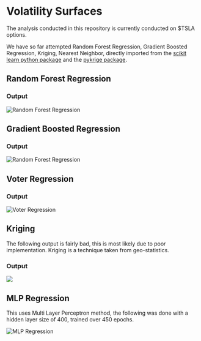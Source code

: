 # Volatility Surfaces

The analysis conducted in this repository is currently conducted on $TSLA options. 

We have so far attempted Random Forest Regression, Gradient Boosted Regression, Kriging, Nearest Neighbor, directly imported from the [scikit learn python package](https://scikit-learn.org/) and the [pykrige package](https://github.com/GeoStat-Framework/PyKrige). 

## Random Forest Regression

### Output

![Random Forest Regression](C:\Users\siddh\Documents\CLASS-X\Finance\ProjectReal\BigData\Graphics\FitImages\forestregression.png)

## Gradient Boosted Regression

### Output

![Random Forest Regression](C:\Users\siddh\Documents\CLASS-X\Finance\ProjectReal\BigData\Graphics\FitImages\gbdregression.png)

## Voter Regression

### Output

![Voter Regression](C:\Users\siddh\Documents\CLASS-X\Finance\ProjectReal\BigData\Graphics\FitImages\votingregressor.png)



## Kriging

The following output is fairly bad, this is most likely due to poor implementation. Kriging is a technique taken from geo-statistics.

### Output

![](C:\Users\siddh\Documents\CLASS-X\Finance\ProjectReal\BigData\Graphics\FitImages\snaps__bot_kriging.png)

## MLP Regression

This uses Multi Layer Perceptron method, the following was done with a hidden layer size of 400, trained over 450 epochs.

![MLP Regression](C:\Users\siddh\Documents\CLASS-X\Finance\ProjectReal\BigData\Graphics\FitImages\mlpregression.png)



